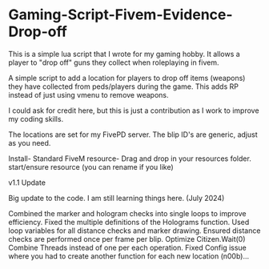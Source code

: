 # Gaming-Script-Fivem-Evidence-Drop-off
This is a simple lua script that I wrote for my gaming hobby. It allows a player to "drop off" guns they collect when roleplaying in fivem. 

A simple script to add a location for players to drop off items (weapons) they have collected from peds/players during the game. This adds RP instead of just using vmenu to remove weapons.

I could ask for credit here, but this is just a contribution as I work to improve my coding skills.

The locations are set for my FivePD server. The blip ID's are generic, adjust as you need.

Install- Standard FiveM resource- Drag and drop in your resources folder. start/ensure resource (you can rename if you like)

v1.1 Update

Big update to the code. I am still learning things here. (July 2024)

Combined the marker and hologram checks into single loops to improve efficiency. Fixed the multiple definitions of the Holograms function. Used loop variables for all distance checks and marker drawing. Ensured distance checks are performed once per frame per blip. Optimize Citizen.Wait(0) Combine Threads instead of one per each operation. Fixed Config issue where you had to create another function for each new location (n00b)...
